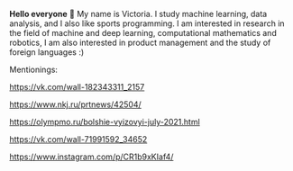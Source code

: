   **Hello everyone** 👋 My name is Victoria. I study machine learning, data analysis, and I also like sports programming. I am interested in research in the field of machine and deep learning, computational mathematics and robotics, I am also interested in product management and the study of foreign languages :)


Mentionings:

https://vk.com/wall-182343311_2157

https://www.nkj.ru/prtnews/42504/

https://olympmo.ru/bolshie-vyizovyi-july-2021.html

https://vk.com/wall-71991592_34652

https://www.instagram.com/p/CR1b9xKIaf4/

